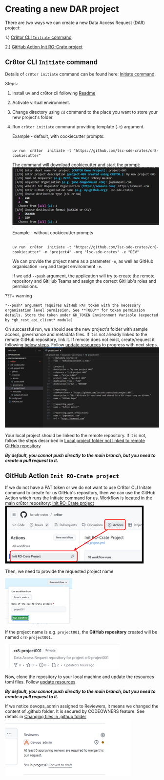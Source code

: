 # Creating a new DAR project

There are two ways we can create a new Data Access Request (DAR) project:

1.) [Cr8tor CLI `Initiate` command](#cr8tor-cli-initiate-command)

2.) [GitHub Action Init RO-Crate project](#github-action-init-ro-crate-project)

## Cr8tor CLI `Initiate` command

Details of `cr8tor initiate` command can be found here: [Initiate command](./../cr8tor-cli/commands.md#initiate-project).

Steps:

1. Install uv and cr8tor cli following [Readme](https://github.com/lsc-sde-crates/cr8tor/blob/main/README.md)
2. Activate virtual environment.
3. Change directory using `cd` command to the place you want to store your new project's folder.
4. Run `cr8tor initiate` command providing template (`-t`) argument.

   Example - default, with cookiecutter prompts:

   ```text

   uv run  cr8tor  initiate -t "https://github.com/lsc-sde-crates/cr8-cookiecutter"

   ```

   The command will download cookiecutter and start the prompt:
   ![alt text](./../assets/screenshots/cr8tor_cli_prompts.png)

   Example - without cookiecutter prompts

   ```text

   uv run  cr8tor  initiate -t "https://github.com/lsc-sde-crates/cr8-cookiecutter" -n "project4" -org "lsc-sde-crates" -e "DEV"

   ```

   We can provide the project name as a parameter `-n`, as well as GitHub organisation `-org` and target environment `-e`.

   If we add `--push` argument, the application will try to create the remote repository and GitHub Teams and assign the correct GitHub's roles and permissions.

???+ warning

    *--push* argument requires GitHub PAT token with the necessary organisation level permission. See **TODO** for token permission details. Store the token under GH_TOKEN Environment Variable (expected by *gh_rest_api_client* module)


   On successful run, we should see the new project's folder with sample access, governance and metadata files. If it is not already linked to the remote GitHub repository, link it. If remote does not exist, create/request it following [below steps](#github-action-init-ro-crate-project).
   Follow [update resources](update-resources-files.md) to progress with next steps.
   ![alt text](./../assets/screenshots/project_repo_after_initiate.png)

Your local project should be linked to the remote repository. If it is not, follow the steps described in [Local project folder not linked to remote GitHub repository](troubleshooting.md#local-project-folder-not-linked-to-remote-github-repository)

***By default, you cannot push directly to the main branch, but you need to create a pull request to it.***

## GitHub Action `Init RO-Crate project`

If we do not have a PAT token or we do not want to use Cr8tor CLI Initate command to create for us GitHub's repository, then we can use the GitHub Action which runs the Initiate command for us.
Workflow is located in the main cr8tor repository: [Init RO-Crate project](https://github.com/lsc-sde-crates/cr8tor/actions/workflows/init_project.yml)
![alt text](./../assets/screenshots/cr8tor_workflow_init_1.png)

Then, we need to provide the requested project name

![alt text](./../assets/screenshots/cr8tor_workflow_init_2.png)

If the project name is e.g. `project001`, the **GitHub repository** created will be named `cr8-project001`.

![alt text](./../assets/screenshots/repository_1.png)

Now, clone the repository to your local machine and update the resources toml files. Follow [update resources](update-resources-files.md)

***By default, you cannot push directly to the main branch, but you need to create a pull request to it.***

If we notice devops_admin assigned to Reviewers, it means we changed the content of .github folder. It is secured by CODEOWNERS feature. See details in [Changing files in .github folder](./troubleshooting.md#changing-files-in-github-folder)
![alt text](./../assets/screenshots/project_pull_request_codeowners_review_required_2.png)
